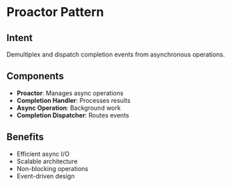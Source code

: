 # Proactor Pattern

## Intent
Demultiplex and dispatch completion events from asynchronous operations.

## Components
- **Proactor**: Manages async operations
- **Completion Handler**: Processes results
- **Async Operation**: Background work
- **Completion Dispatcher**: Routes events

## Benefits
- Efficient async I/O
- Scalable architecture
- Non-blocking operations
- Event-driven design
